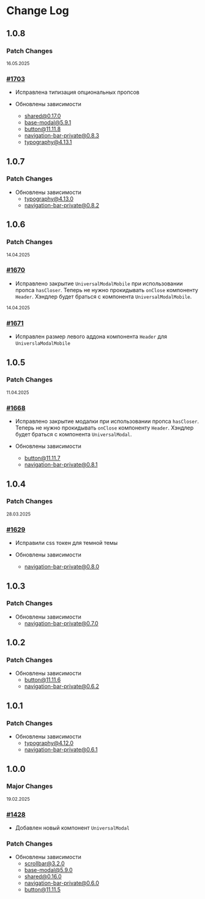 # Change Log

## 1.0.8

### Patch Changes

<sup><time>16.05.2025</time></sup>

### [#1703](https://github.com/core-ds/core-components/pull/1703)

-   Исправлена типизация опциональных пропсов

-   Обновлены зависимости
    -   shared@0.17.0
    -   base-modal@5.9.1
    -   button@11.11.8
    -   navigation-bar-private@0.8.3
    -   typography@4.13.1

## 1.0.7

### Patch Changes

-   Обновлены зависимости
    -   typography@4.13.0
    -   navigation-bar-private@0.8.2

## 1.0.6

### Patch Changes

<sup><time>14.04.2025</time></sup>

### [#1670](https://github.com/core-ds/core-components/pull/1670)

-   Исправлено закрытие `UniversalModalMobile` при использовании пропса `hasCloser`. Теперь не нужно прокидывать `onClose` компоненту `Header`. Хэндлер будет браться с компонента `UniversalModalMobile`.

<sup><time>14.04.2025</time></sup>

### [#1671](https://github.com/core-ds/core-components/pull/1671)

-   Исправлен размер левого аддона компонента `Header` для `UniverslaModalMobile`

## 1.0.5

### Patch Changes

<sup><time>11.04.2025</time></sup>

### [#1668](https://github.com/core-ds/core-components/pull/1668)

-   Исправлено закрытие модалки при использовании пропса `hasCloser`. Теперь не нужно прокидывать `onClose` компоненту `Header`. Хэндлер будет браться с компонента `UniversalModal`.

-   Обновлены зависимости
    -   button@11.11.7
    -   navigation-bar-private@0.8.1

## 1.0.4

### Patch Changes

<sup><time>28.03.2025</time></sup>

### [#1629](https://github.com/core-ds/core-components/pull/1629)

-   Исправили css токен для темной темы

-   Обновлены зависимости
    -   navigation-bar-private@0.8.0

## 1.0.3

### Patch Changes

-   Обновлены зависимости
    -   navigation-bar-private@0.7.0

## 1.0.2

### Patch Changes

-   Обновлены зависимости
    -   button@11.11.6
    -   navigation-bar-private@0.6.2

## 1.0.1

### Patch Changes

-   Обновлены зависимости
    -   typography@4.12.0
    -   navigation-bar-private@0.6.1

## 1.0.0

### Major Changes

<sup><time>19.02.2025</time></sup>

### [#1428](https://github.com/core-ds/core-components/pull/1428)

-   Добавлен новый компонент `UniversalModal`

### Patch Changes

-   Обновлены зависимости
    -   scrollbar@3.2.0
    -   base-modal@5.9.0
    -   shared@0.16.0
    -   navigation-bar-private@0.6.0
    -   button@11.11.5
